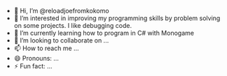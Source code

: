 - 👋 Hi, I’m @reloadjoefromkokomo
- 👀 I’m interested in improving my programming skills by problem solving on some projects.  I like debugging code.
- 🌱 I’m currently learning how to program in C# with Monogame
- 💞️ I’m looking to collaborate on ...
- 📫 How to reach me ...
- 😄 Pronouns: ...
- ⚡ Fun fact: ...

<!---
reloadjoefromkokomo/reloadjoefromkokomo is a ✨ special ✨ repository because its `README.md` (this file) appears on your GitHub profile.
You can click the Preview link to take a look at your changes.
--->
